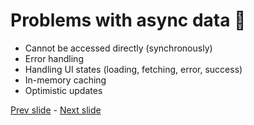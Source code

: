 # Problems with async data 🤔

- Cannot be accessed directly (synchronously)
- Error handling
- Handling UI states (loading, fetching, error, success)
- In-memory caching
- Optimistic updates

[Prev slide](01.md) - [Next slide](03.md)
